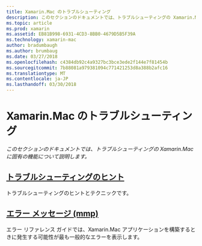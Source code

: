 ```yaml
---
title: Xamarin.Mac のトラブルシューティング
description: このセクションのドキュメントでは、トラブルシューティングの Xamarin.Mac に固有の機能について説明します。
ms.topic: article
ms.prod: xamarin
ms.assetid: EB81B998-6931-4CD3-8BB0-4679D5B5F39A
ms.technology: xamarin-mac
author: bradumbaugh
ms.author: brumbaug
ms.date: 03/27/2018
ms.openlocfilehash: c4384db92c4a9327bc3bce3ede2f144e7f81454b
ms.sourcegitcommit: 7b88081a979381094c771421253d8a388b2afc16
ms.translationtype: MT
ms.contentlocale: ja-JP
ms.lasthandoff: 03/30/2018
---
```

# <a name="xamarinmac-troubleshooting"></a>Xamarin.Mac のトラブルシューティング 

_このセクションのドキュメントでは、トラブルシューティングの Xamarin.Mac に固有の機能について説明します。_

##  <a name="troubleshooting-tipsmactroubleshootingtroubleshootingmd"></a>[トラブルシューティングのヒント](~/mac/troubleshooting/troubleshooting.md)

トラブルシューティングのヒントとテクニックです。

##  <a name="errors-messages-mmpmactroubleshootingmmp-errorsmd"></a>[エラー メッセージ (mmp)](~/mac/troubleshooting/mmp-errors.md)

エラー リファレンス ガイドでは、Xamarin.Mac アプリケーションを構築するときに発生する可能性が最も一般的なエラーを表示します。

